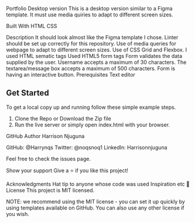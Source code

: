 Portfolio Desktop version
This is a desktop version similar to a Figma template. It must use media quiries to adapt to different screen sizes.

Built With
HTML
CSS

Description
It should look almost like the Figma template I chose.
Linter should be set up correctly for this repository.
Use of media queries for webpage to adapt to different screen sizes.
Use of CSS Grid and Flexbox.
I used HTML sematic tags
Used HTML5 form tags
Form validates the data supplied by the user.
Username accepts a maximum of 30 characters.
The textarea/message box accepts a maximum of 500 characters.
Form is having an interactive button.
Prerequisites
Text editor

## Get Started

To get a local copy up and running follow these simple example steps.

1. Clone the Repo or Download the Zip file
2. Run the live server or simply open index.html with your browser.

GitHub
Author Harrison Njuguna 

GitHub: @Harrynqs 
Twitter: @noqsnoq1 
LinkedIn: Harrisonnjuguna


Feel free to check the issues page.

Show your support Give a ⭐️ if you like this project!

Acknowledgments Hat tip to anyone whose code was used Inspiration etc 📝 License This project is MIT licensed.

NOTE: we recommend using the MIT license - you can set it up quickly by using templates available on GitHub. You can also use any other license if you wish.
